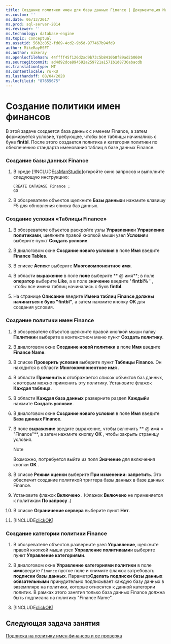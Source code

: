 ```yaml
---
title: Создание политики имен для базы данных Finance | Документация Майкрософт
ms.custom: ''
ms.date: 06/13/2017
ms.prod: sql-server-2014
ms.reviewer: ''
ms.technology: database-engine
ms.topic: conceptual
ms.assetid: 56b2c852-fd69-4cd2-9b5d-977467b94fd9
author: MikeRayMSFT
ms.author: mikeray
ms.openlocfilehash: 44ffff45f126d2ad9b73c5b8410b8f89ad2b0604
ms.sourcegitcommit: ad4d92dce894592a259721a1571b1d8736abacdb
ms.translationtype: MT
ms.contentlocale: ru-RU
ms.lasthandoff: 08/04/2020
ms.locfileid: "87655675"
---
```

# <a name="create-the-finance-name-policy"></a>Создание политики имен финансов
   В этой задаче создается база данных с именем Finance, а затем формируется условие, требующее, чтобы все таблицы начинались с букв **fintbl**. После этого создается политика и категория политики по обеспечению стандарта именования таблиц в базе данных Finance.  
  
### <a name="to-create-the-finance-database"></a>Создание базы данных Finance  
  
1.  В среде [!INCLUDE[ssManStudio](../../includes/ssmanstudio-md.md)]откройте окно запросов и выполните следующую инструкцию:  
  
    ```  
    CREATE DATABASE Finance ;  
    GO  
    ```  
  
2.  В обозревателе объектов щелкните **Базы данных**и нажмите клавишу F5 для обновления списка баз данных.  
  
### <a name="to-create-the-finance-tables-condition"></a>Создание условия «Таблицы Finance»  
  
1.  В обозревателе объектов раскройте узлы **Управление**и **Управление политиками**, щелкните правой кнопкой мыши узел **Условия**и выберите пункт **Создать условие**.  
  
2.  В диалоговом окне **Создание нового условия** в поле **Имя** введите **Finance Tables**.  
  
3.  В списке **Аспект** выберите **Многокомпонентное имя**.  
  
4.  В области **выражение** в поле **поле** выберите ** \@ имя**; в поле **оператор** выберите **Like**, а в поле **значение** введите **' fintbl% '** , чтобы все имена таблиц начинались с букв **fintbl**.  
  
5.  На странице **Описание** введите **Имена таблиц Finance должны начинаться с букв "fintbl"**, а затем нажмите кнопку **ОК** для создания условия.  
  
### <a name="to-create-the-finance-name-policy"></a>Создание политики имен Finance  
  
1.  В обозревателе объектов щелкните правой кнопкой мыши папку **Политики**и выберите в контекстном меню пункт **Создать политику**.  
  
2.  В диалоговом окне **Создание новой политики** в поле **Имя** введите **Finance Name**.  
  
3.  В списке **Проверить условия** выберите пункт **Таблицы Finance**. Он находится в области **Многокомпонентное имя** .  
  
4.  В области **Применить к** отображается список объектов баз данных, к которым можно применить эту политику. Установите флажок **Каждая таблица**.  
  
5.  В области **Каждая база данных** разверните раздел **Каждый**и нажмите **Создать условие**.  
  
6.  В диалоговом окне **Создание нового условия** в поле **Имя** введите **База данных Finance**.  
  
7.  В поле **выражение** введите выражение, чтобы включить ** \@ имя = "Finance"**, а затем нажмите кнопку **ОК** , чтобы закрыть страницу условия.  
  
    > [!NOTE]  
    >  Возможно, потребуется выйти из поля **Значение** для включения кнопки **ОК** .  
  
8.  В списке **Режим оценки** выберите **При изменении: запретить**. Это обеспечит создание политикой триггера базы данных в базе данных Finance.  
  
9. Установите флажок **Включено** . (Флажок **Включено** не применяется к политикам **По запросу** .)  
  
10. В списке **Ограничение сервера** выберите пункт **Нет**.  
  
11. [!INCLUDE[clickOK](../../includes/clickok-md.md)]  
  
### <a name="to-create-the-finance-policy-category"></a>Создание категории политики Finance  
  
1.  В обозревателе объектов разверните узел **Управление**, щелкните правой кнопкой мыши узел **Управление политиками**и выберите пункт **Управление категориями**.  
  
2.  В диалоговом окне **Управление категориями политики** в поле **имя**введите `Finance` пустое поле и снимите флажок затребовать **подписки базы данных**. Параметр**Сделать подписки базы данных обязательными** принудительно подписывает каждую базу данных в экземпляре на политики, которые относятся к данной категории политик. В рамках этого занятия только база данных Finance должна быть подписана на политику "Finance Name".  
  
3.  [!INCLUDE[clickOK](../../includes/clickok-md.md)]  
  
## <a name="next-task-in-lesson"></a>Следующая задача занятия  
 [Подписка на политику имен финансов и ее проверка](lesson-2-2-subscribe-to-and-check-the-finance-name-policy.md)  
  
  
